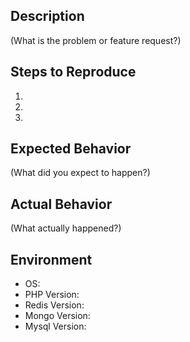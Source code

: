 ## Description
(What is the problem or feature request?)

## Steps to Reproduce
1. 
2. 
3.

## Expected Behavior
(What did you expect to happen?)

## Actual Behavior
(What actually happened?)

## Environment
- OS:
- PHP Version:
- Redis Version:
- Mongo Version:
- Mysql Version: